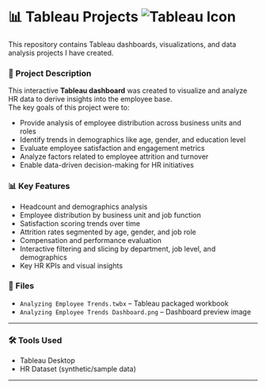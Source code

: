 # 📊 Tableau Projects ![Tableau Icon](https://img.icons8.com/color/48/000000/tableau-software.png)

This repository contains Tableau dashboards, visualizations, and data analysis projects I have created.



### 📌 Project Description

This interactive **Tableau dashboard** was created to visualize and analyze HR data to derive insights into the employee base.  
The key goals of this project were to:

- Provide analysis of employee distribution across business units and roles  
- Identify trends in demographics like age, gender, and education level  
- Evaluate employee satisfaction and engagement metrics  
- Analyze factors related to employee attrition and turnover  
- Enable data-driven decision-making for HR initiatives  

### 📊 Key Features

- Headcount and demographics analysis  
- Employee distribution by business unit and job function  
- Satisfaction scoring trends over time  
- Attrition rates segmented by age, gender, and job role  
- Compensation and performance evaluation  
- Interactive filtering and slicing by department, job level, and demographics  
- Key HR KPIs and visual insights  

### 📂 Files

- `Analyzing Employee Trends.twbx` – Tableau packaged workbook  
- `Analyzing Employee Trends Dashboard.png` – Dashboard preview image  

---

### 🛠 Tools Used

- Tableau Desktop  
- HR Dataset (synthetic/sample data)  

---

